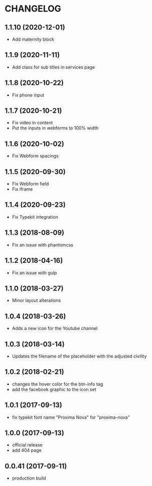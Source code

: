 CHANGELOG
=========

## 1.1.10 (2020-12-01)
 - Add maternity block

## 1.1.9 (2020-11-11)
 - Add class for sub titles in services page

## 1.1.8 (2020-10-22)
 - Fix phone input

## 1.1.7 (2020-10-21)
 - Fix video in content
 - Put the inputs in webforms to 100% width

## 1.1.6 (2020-10-02)
 - Fix Webform spacings

## 1.1.5 (2020-09-30)
 - Fix Webform field
 - Fix iframe

## 1.1.4 (2020-09-23)
 - Fix Typekit integration

## 1.1.3 (2018-08-09)
 - Fix an issue with phantomcss
 
## 1.1.2 (2018-04-16)
 - Fix an issue with gulp

## 1.1.0 (2018-03-27)
 - Minor layout alterations

## 1.0.4 (2018-03-26)
 - Adds a new icon for the Youtube channel

## 1.0.3 (2018-03-14)
 - Updates the filename of the placeholder with the adjusted civility

## 1.0.2 (2018-02-21)
 - changes the hover color for the btn-info tag
 - add the facebook graphic to the icon set


## 1.0.1 (2017-09-13)
 - fix typekit font name "Proxima Nova" for "proxima-nova"

## 1.0.0 (2017-09-13)
 - official release
 - add 404 page

## 0.0.41 (2017-09-11)
 - production build
